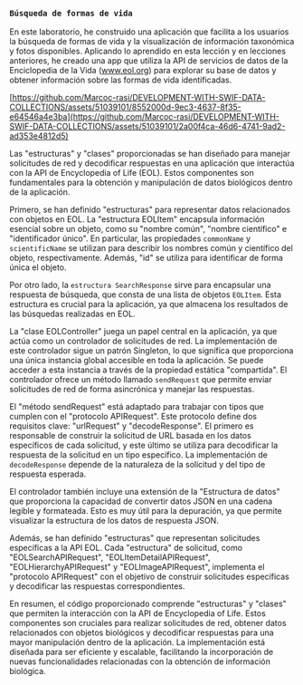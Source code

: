 ### `Búsqueda de formas de vida`

En este laboratorio, he construido una aplicación que facilita a los usuarios la búsqueda de formas de vida y la visualización de información taxonómica y fotos disponibles. Aplicando lo aprendido en esta lección y en lecciones anteriores, he creado una app que utiliza la API de servicios de datos de la Enciclopedia de la Vida (www.eol.org) para explorar su base de datos y obtener información sobre las formas de vida identificadas.

[https://github.com/Marcoc-rasi/DEVELOPMENT-WITH-SWIF-DATA-COLLECTIONS/assets/51039101/8552000d-9ec3-4637-8f35-e64546a4e3ba](https://github.com/Marcoc-rasi/DEVELOPMENT-WITH-SWIF-DATA-COLLECTIONS/assets/51039101/2a00f4ca-46d6-4741-9ad2-ad353e4812d5)

Las "estructuras" y "clases" proporcionadas se han diseñado para manejar solicitudes de red y decodificar respuestas en una aplicación que interactúa con la API de Encyclopedia of Life (EOL). Estos componentes son fundamentales para la obtención y manipulación de datos biológicos dentro de la aplicación.

Primero, se han definido "estructuras" para representar datos relacionados con objetos en EOL. La "estructura EOLItem" encapsula información esencial sobre un objeto, como su "nombre común", "nombre científico" e "identificador único". En particular, las propiedades `commonName` y `scientificName` se utilizan para describir los nombres común y científico del objeto, respectivamente. Además, "id" se utiliza para identificar de forma única el objeto.

Por otro lado, la `estructura SearchResponse` sirve para encapsular una respuesta de búsqueda, que consta de una lista de objetos `EOLItem`. Esta estructura es crucial para la aplicación, ya que almacena los resultados de las búsquedas realizadas en EOL.

La "clase EOLController" juega un papel central en la aplicación, ya que actúa como un controlador de solicitudes de red. La implementación de este controlador sigue un patrón Singleton, lo que significa que proporciona una única instancia global accesible en toda la aplicación. Se puede acceder a esta instancia a través de la propiedad estática "compartida". El controlador ofrece un método llamado `sendRequest` que permite enviar solicitudes de red de forma asincrónica y manejar las respuestas.

El "método sendRequest" está adaptado para trabajar con tipos que cumplen con el "protocolo APIRequest". Este protocolo define dos requisitos clave: "urlRequest" y "decodeResponse". El primero es responsable de construir la solicitud de URL basada en los datos específicos de cada solicitud, y este último se utiliza para decodificar la respuesta de la solicitud en un tipo específico. La implementación de `decodeResponse` depende de la naturaleza de la solicitud y del tipo de respuesta esperada.

El controlador también incluye una extensión de la "Estructura de datos" que proporciona la capacidad de convertir datos JSON en una cadena legible y formateada. Esto es muy útil para la depuración, ya que permite visualizar la estructura de los datos de respuesta JSON.

Además, se han definido "estructuras" que representan solicitudes específicas a la API EOL. Cada "estructura" de solicitud, como "EOLSearchAPIRequest", "EOLItemDetailAPIRequest", "EOLHierarchyAPIRequest" y "EOLImageAPIRequest", implementa el "protocolo APIRequest" con el objetivo de construir solicitudes específicas y decodificar las respuestas correspondientes.

En resumen, el código proporcionado comprende "estructuras" y "clases" que permiten la interacción con la API de Encyclopedia of Life. Estos componentes son cruciales para realizar solicitudes de red, obtener datos relacionados con objetos biológicos y decodificar respuestas para una mayor manipulación dentro de la aplicación. La implementación está diseñada para ser eficiente y escalable, facilitando la incorporación de nuevas funcionalidades relacionadas con la obtención de información biológica.
